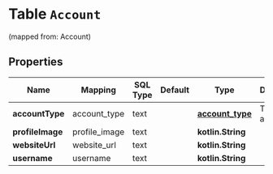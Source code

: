 
# Table `Account`
(mapped from: Account)

## Properties
Name | Mapping | SQL Type | Default | Type | Description | Notes
---- | ------- | -------- | ------- | ---- | ----------- | -----
**accountType** | account_type | text |  | [**account_type**](#AccountType) | Type of account |  [optional]
**profileImage** | profile_image | text |  | **kotlin.String** |  |  [optional]
**websiteUrl** | website_url | text |  | **kotlin.String** |  |  [optional]
**username** | username | text |  | **kotlin.String** |  |  [optional]






